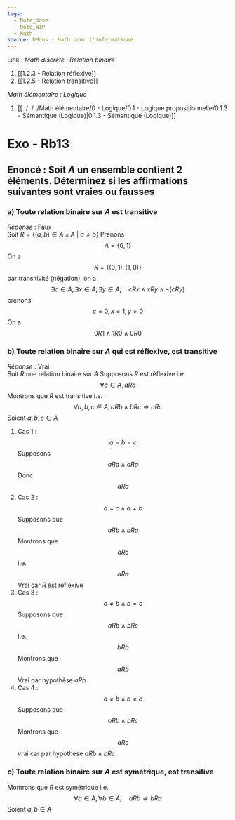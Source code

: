 ```yaml
---
tags:
  - Note_done
  - Note_WIP
  - Math
source: UMons - Math pour l'informatique
---
```


Link :
_Math discrète : Relation binaire_
1. [[1.2.3 - Relation réflexive]]
2. [[1.2.5 - Relation transitive]]

_Math élémentaire : Logique_
1. [[../../../Math élémentaire/0 - Logique/0.1 - Logique propositionnelle/0.1.3 - Sémantique (Logique)|0.1.3 - Sémantique (Logique)]]
# Exo - Rb13
## Enoncé : Soit $A$ un ensemble contient 2 éléments. Déterminez si les affirmations suivantes sont vraies ou fausses
### a) Toute relation binaire sur $A$ est transitive
_Réponse_ : Faux
\
Soit $R=\{(a,b)\in A\times A\ |\ a\neq b \}$ 
Prenons $$A=\{0,1\}$$ On a $$R=\{(0,1),(1,0)\}$$ par transitivité (négation), on a $$\exists c\in A,\exists x\in A, \exists y\in A,\quad cRx\wedge xRy\wedge\neg(cRy)$$ prenons $$c=0, x=1, y=0$$ On a $$0R1\wedge1R0\wedge 0R0$$

 
### b) Toute relation binaire sur $A$ qui est réflexive, est transitive
_Réponse_ : Vrai
\
Soit $R$ une relation binaire sur $A$ 
Supposons $R$ est réflexive i.e. $$\forall a\in A, aRa$$ Montrons que $R$ est transitive i.e. $$\forall a,b,c\in A, aRb\wedge bRc\Rightarrow aRc$$ Soient $a,b,c\in A$ 
1. Cas 1 : $$a=b=c$$ Supposons $$aRa\wedge aRa$$ Donc $$aRa$$
2. Cas 2 : $$a=c\wedge a\neq b$$ Supposons que $$aRb\wedge bRa$$ Montrons que $$aRc$$ i.e. $$aRa$$ Vrai car $R$ est réflexive
3. Cas 3 : $$a\neq b\wedge b=c$$ Supposons que $$aRb\wedge bRc$$ i.e. $$bRb$$ Montrons que $$aRb$$ Vrai par hypothèse $aRb$
4. Cas 4 : $$a\neq b\wedge b\neq c$$ Supposons que $$aRb\wedge bRc$$ Montrons que $$aRc$$ vrai car par hypothèse $aRb\wedge bRc$ 
### c) Toute relation binaire sur $A$ est symétrique, est transitive
Montrons que $R$ est symétrique i.e. $$\forall a\in A,\forall b\in A,\quad aRb\Rightarrow bRa$$ Soient $a,b\in A$ 